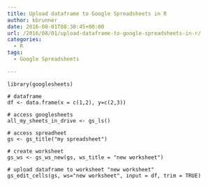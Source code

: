 ```yaml
---
title: Upload dataframe to Google Spreadsheets in R
author: kbrunner
date: 2016-08-01T08:30:45+00:00
url: /2016/08/01/upload-dataframe-to-google-spreadsheets-in-r/
categories:
  - R
tags:
  - Google Spreadsheets

---
```



    library(googlesheets)

    # dataframe
    df <- data.frame(x = c(1,2), y=c(2,3))

    # access googlesheets
    all_my_sheets_in_drive <- gs_ls()

    # access spreadheet
    gs <- gs_title("my spreadsheet")

    # create worksheet
    gs_ws <- gs_ws_new(gs, ws_title = "new worksheet")
     
    # upload dataframe to worksheet "new worksheet"
    gs_edit_cells(gs, ws="new worksheet", input = df, trim = TRUE)
